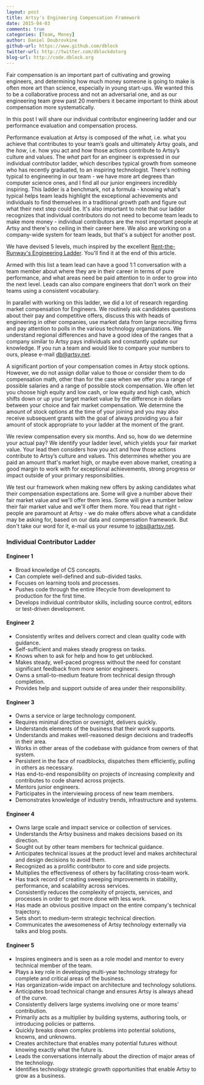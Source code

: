 ```yaml
---
layout: post
title: Artsy's Engineering Compensation Framework
date: 2015-04-03
comments: true
categories: [Team, Money]
author: Daniel Doubrovkine
github-url: https://www.github.com/dblock
twitter-url: http://twitter.com/dblockdotorg
blog-url: http://code.dblock.org
---
```

Fair compensation is an important part of cultivating and growing engineers, and determining how much money someone is going to make is often more art than science, especially in young start-ups. We wanted this to be a collaborative process and not an adversarial one, and as our engineering team grew past 20 members it became important to think about compensation more systematically.

In this post I will share our individual contributor engineering ladder and our performance evaluation and compensation process.

<!-- more -->

Performance evaluation at Artsy is composed of the *what*, i.e. what you achieve that contributes to your team’s goals and ultimately Artsy goals, and the *how*, i.e. how you act and how those actions  contribute to Artsy’s culture and values. The *what* part for an engineer is expressed in our individual contributor ladder, which describes typical growth from someone who has recently graduated, to an inspiring technologist. There's nothing typical to engineering in our team - we have more art degrees than computer science ones, and I find all our junior engineers incredibly inspiring. This ladder is a benchmark, not a formula - knowing what's typical helps team leads highlight the exceptional achievements and individuals to find themselves in a traditional growth path and figure out what their next step could be. It's also important to note that our ladder recognizes that individual contributors do not need to become team leads to make more money - individual contributors are the most important people at Artsy and there's no ceiling in their career here. We also are working on a company-wide system for team leads, but that's a subject for another post.

We have devised 5 levels, much inspired by the excellent [Rent-the-Runway's Engineering Ladder](http://dresscode.renttherunway.com/blog/ladder). You'll find it at the end of this article.

Armed with this list a team lead can have a good 1:1 conversation with a team member about where they are in their career in terms of pure performance, and what areas need be paid attention to in order to grow into the next level. Leads can also compare engineers that don't work on their teams using a consistent vocabulary.

In parallel with working on this ladder, we did a lot of research regarding market compensation for Engineers. We routinely ask candidates questions about their pay and competitive offers, discuss this with  heads of engineering in other companies, use market data from large recruiting firms and pay attention to polls in the various technology organizations. We understand regional differences and have a good idea of the ranges that a company similar to Artsy pays individuals and constantly update our knowledge. If you run a team and would like to compare your numbers to ours, please e-mail <a href='mailto:db@artsy.net'>db@artsy.net</a>.

A significant portion of your compensation comes in Artsy stock options. However, we do not assign dollar value to those or consider them to do compensation math, other than for the case when we offer you a range of possible salaries and a range of possible stock compensation. We often let you choose high equity and low cash, or low equity and high cash, which shifts down or up your target market value by the difference in dollars between your choice and fair market compensation. We determine the amount of stock options at the time of your joining and you may also receive subsequent grants with the goal of always providing you a fair amount of stock appropriate to your ladder at the moment of the grant.

We review compensation every six months. And so, how do we determine your actual pay? We identify your ladder level, which yields your fair market value. Your lead then considers how you act and how those actions contribute to Artsy’s culture and values. This determines whether you are paid an amount that's market high, or maybe even above market, creating a good margin to work with for exceptional achievements, strong progress or impact outside of your primary responsibilities.

We test our framework when making new offers by asking candidates what their compensation expectations are. Some will give a number above their fair market value and we'll offer them less. Some will give a number below their fair market value and we'll offer them more. You read that right - people are paramount at Artsy - we do make offers above what a candidate may be asking for, based on our data and compensation framework. But don't take our word for it, e-mail us your resume to <a href='jobs@artsy.net'>jobs@artsy.net</a>.

### Individual Contributor Ladder

#### Engineer 1

* Broad knowledge of CS concepts.
* Can complete well-defined and sub-divided tasks.
* Focuses on learning tools and processes.
* Pushes code through the entire lifecycle from development to production for the first time.
* Develops individual contributor skills, including source control, editors or test-driven development.

#### Engineer 2

* Consistently writes and delivers correct and clean quality code with guidance.
* Self-sufficient and makes steady progress on tasks.
* Knows when to ask for help and how to get unblocked.
* Makes steady, well-paced progress without the need for constant significant feedback from more senior engineers.
* Owns a small-to-medium feature from technical design through completion.
* Provides help and support outside of area under their responsibility.

#### Engineer 3

* Owns a service or large technology component.
* Requires minimal direction or oversight, delivers quickly.
* Understands elements of the business that their work supports.
* Understands and makes well-reasoned design decisions and tradeoffs in their area.
* Works in other areas of the codebase with guidance from owners of that system.
* Persistent in the face of roadblocks, dispatches them efficiently, pulling in others as necessary.
* Has end-to-end responsibility on projects of increasing complexity and contributes to code shared across projects.
* Mentors junior engineers.
* Participates in the interviewing process of new team members.
* Demonstrates knowledge of industry trends, infrastructure and systems.

#### Engineer 4

* Owns large scale and impact service or collection of services.
* Understands the Artsy business and makes decisions based on its direction.
* Sought out by other team members for technical guidance.
* Anticipates technical issues at the product level and makes architectural and design decisions to avoid them.
* Recognized as a prolific contributor to core and side projects.
* Multiplies the effectiveness of others by facilitating cross-team work.
* Has track record of creating sweeping improvements in stability, performance, and scalability across services.
* Consistently reduces the complexity of projects, services, and processes in order to get more done with less work.
* Has made an obvious positive impact on the entire company's technical trajectory.
* Sets short to medium-term strategic technical direction.
* Communicates the awesomeness of Artsy technology externally via talks and blog posts.

#### Engineer 5

* Inspires engineers and is seen as a role model and mentor to every technical member of the team.
* Plays a key role in developing multi-year technology strategy for complete and critical areas of the business.
* Has organization-wide impact on architecture and technology solutions.
* Anticipates broad technical change and ensures Artsy is always ahead of the curve.
* Consistently delivers large systems involving one or more teams' contribution.
* Primarily acts as a multiplier by building systems, authoring tools, or introducing policies or patterns.
* Quickly breaks down complex problems into potential solutions, knowns, and unknowns.
* Creates architecture that enables many potential futures without knowing exactly what the future is.
* Leads the conversations internally about the direction of major areas of the technology.
* Identifies technology strategic growth opportunities that enable Artsy to grow as a business.

